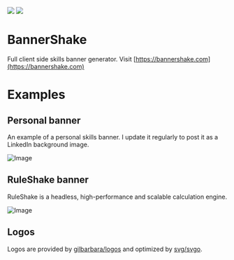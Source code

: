 ![](https://img.shields.io/badge/Vue.js-3.5.12-green.svg?style=flat-square&logo=vue%2Ejs)
![](https://img.shields.io/badge/Vuetify-3.7.3-green.svg?style=flat-square&logo=vuetify)

# BannerShake

Full client side skills banner generator. Visit [https://bannershake.com](https://bannershake.com)

# Examples

## Personal banner

An example of a personal skills banner. I update it regularly to post it as a LinkedIn background image.

![Image](https://bannershake.com/svg?bs=l&ls=l&c=%23E3F2FD&b=https:%2F%2Favatars.githubusercontent.com%2Fu%2F4223990?v=4&s=java,spring,projectreactor,vue,vuetifyjs,maven,lombok,github,github-actions,bash,gitlab,linux-tux,postgresql,couchbase,kafka,rabbitmq,mongodb,drools,swagger,docker,oauth,ansible,jenkins,karate,kubernetes,ruleshake)

## RuleShake banner

RuleShake is a headless, high-performance and scalable calculation engine.

![Image](https://bannershake.com/svg?bs=t&ls=l&c=%23D6F2E1&b=https:%2F%2Fruleshake.com%2Fassets%2Fimages%2Flogo_green_atom-badcee81bb3242d33a5bc49b7329bf05.png&s=java,spring,projectreactor,mongodb,vue,vuetifyjs,vue-i18n,github,github-actions,cloudflare,maven,docker,docker-compose,oauth,auth0,keycloak,ace,swagger,snyk,traefik,nginx,docusaurus,markdown,tailwindcss,git,linux-tux,intellij-idea,lombok,pinia,momentjs)

## Logos

Logos are provided by [gilbarbara/logos](https://github.com/gilbarbara/logos) and optimized by [svg/svgo](https://github.com/svg/svgo). 
